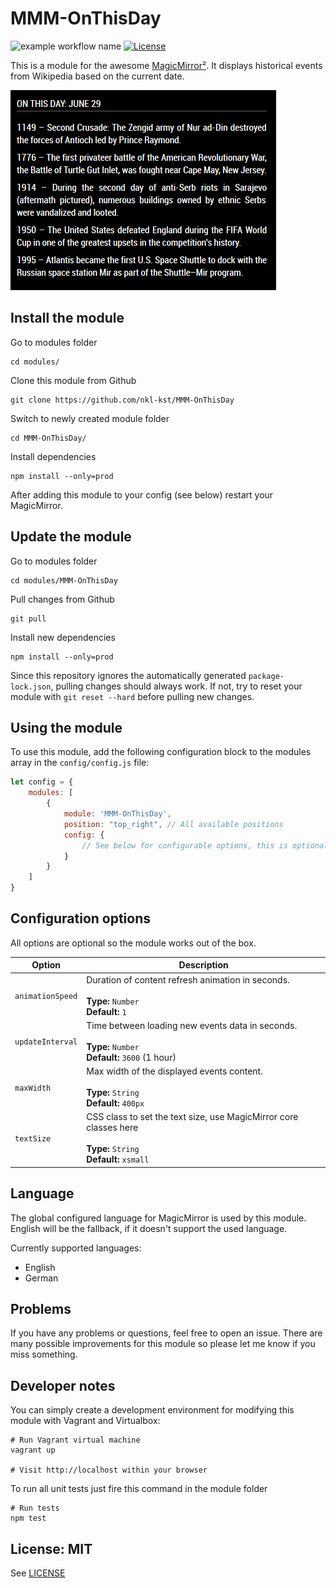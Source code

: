 # MMM-OnThisDay

![example workflow name](https://github.com/nkl-kst/MMM-OnThisDay/workflows/CI/badge.svg)
[![License](https://img.shields.io/badge/license-MIT-blue.svg)](http://choosealicense.com/licenses/mit)

This is a module for the awesome [MagicMirror²](https://github.com/MichMich/MagicMirror/). It displays historical events 
from Wikipedia based on the current date.

![Screenshot](screenshot/module.png)

## Install the module

Go to modules folder
```
cd modules/
```

Clone this module from Github
```
git clone https://github.com/nkl-kst/MMM-OnThisDay
```

Switch to newly created module folder
```
cd MMM-OnThisDay/
```

Install dependencies
```
npm install --only=prod
```

After adding this module to your config (see below) restart your MagicMirror.

## Update the module

Go to modules folder

```
cd modules/MMM-OnThisDay
```

Pull changes from Github

```
git pull
```

Install new dependencies

```
npm install --only=prod
```

Since this repository ignores the automatically generated ``package-lock.json``, pulling changes should always work. If not, try to reset your module with ``git reset --hard`` before pulling new changes.

## Using the module

To use this module, add the following configuration block to the modules array in the `config/config.js` file:
```js
let config = {
    modules: [
        {
            module: 'MMM-OnThisDay',
            position: "top_right", // All available positions
            config: {
                // See below for configurable options, this is optional
            }
        }
    ]
}
```

## Configuration options

All options are optional so the module works out of the box.

| Option                 | Description
|----------------------- |------------
| `animationSpeed`       | Duration of content refresh animation in seconds.<br><br>**Type:** `Number`<br>**Default:** `1`
| `updateInterval`       | Time between loading new events data in seconds.<br><br>**Type:** `Number`<br>**Default:** `3600` (1 hour)
| `maxWidth`             | Max width of the displayed events content.<br><br>**Type:** `String`<br>**Default:** `400px`
| `textSize`             | CSS class to set the text size, use MagicMirror core classes here<br><br>**Type:** `String`<br>**Default:** `xsmall`

## Language

The global configured language for MagicMirror is used by this module. English will be the fallback, if it doesn't 
support the used language.

Currently supported languages:
- English
- German

## Problems

If you have any problems or questions, feel free to open an issue. There are many possible improvements for this module so please let me know if you miss something.

## Developer notes

You can simply create a development environment for modifying this module with Vagrant and Virtualbox:

```
# Run Vagrant virtual machine
vagrant up

# Visit http://localhost within your browser
```

To run all unit tests just fire this command in the module folder

```
# Run tests
npm test
```

## License: MIT

See [LICENSE](LICENSE.txt)
